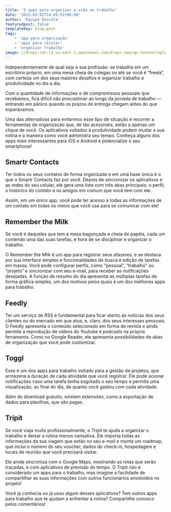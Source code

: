 ```yaml
---
title: '5 apps para organizar a vida no trabalho'
date: '2015-03-02T14:45:51+00:00'
author: 'Equipe Descola'
featuredpost: false
templateKey: blog-post
tags:
    - 'app para organização'
    - 'apps para celular'
    - 'organizar trabalho'
image: //drops-cdn.s3.sa-east-1.amazonaws.com/drops-new/wp-content/uploads/2015/03/02144551/55-150x150.jpg
---
```

Independentemente de qual seja a sua profissão: se trabalha em um escritório próprio, em uma mesa cheia de colegas ou até se você é “freela”, com certeza um dos seus maiores desafios é organizar trabalho e produtividade no dia a dia.

Com a quantidade de informações e de compromissos pessoais que recebemos, fica difícil não procrastinar ao longo da jornada de trabalho — entrando em pânico quando os prazos de entrega chegam antes do que esperávamos.

Uma das alternativas para evitarmos esse tipo de situação é recorrer a ferramentas de organização que, de tão acessíveis, estão a apenas um clique de você. Os aplicativos voltados à produtividade podem mudar a sua rotina e a maneira como você administra seu tempo. Conheça alguns dos apps mais interessantes para iOS e Android e potencialize o seu smartphone!

**Smartr Contacts** 
--------------------

Ter todos os seus contatos de forma organizada e em uma base única é o que o Smartr Contacts faz por você. Depois de sincronizar os aplicativos e as redes do seu celular, ele gera uma lista com três abas principais: o perfil, o histórico do contato e os amigos em comum que você tem com ele.

Assim, em um único app, você pode ter acesso a todas as informações de um contato em todas os meios que você usa para se comunicar com ele!

**Remember the Milk** 
----------------------

Se você é daqueles que tem a mesa bagunçada e cheia de papéis, cada um contendo uma das suas tarefas, é hora de se disciplinar e organizar o trabalho.

O Remember the Milk é um app para registrar seus afazeres, e se destaca por sua interface simples e funcionalidades de busca e edição de tarefas em massa. Você pode configurar perfis, como “pessoal”, “trabalho” ou “projeto” e sincronizar com seu e-mail, para receber as notificações desejadas. A função de resumo do dia apresenta as múltiplas tarefas de forma gráfica simples, um dos motivos pelos quais é um dos melhores apps para trabalho.

**Feedly** 
-----------

Ter um serviço de RSS é fundamental para ficar atento às notícias dos seus clientes ou do mercado em que atua, e, claro, dos seus interesses pessoais. O Feedly apresenta o conteúdo selecionado em forma de revista e ainda permite a reprodução de vídeos do Youtube e podcasts na própria ferramenta. Como no Google Reader, ele apresenta possibilidades de abas de organização que você pode customizar.

**Toggl** 
----------

Esse é um dos apps para trabalho voltado para a gestão de projetos, que armazena a duração de cada atividade que você registrar. Ele pode acionar notificações caso uma tarefa tenha esgotado o seu tempo e permite uma visualização, ao final do dia, de quanto você gastou com cada atividade.

Além do download gratuito, existem extensões, como a exportação de dados para planilhas, que são pagas.

**Tripit**
----------

Se você viaja muito profissionalmente, o Tripit te ajuda a organizar o trabalho e deixar a rotina menos cansativa. Ele importa todas as informações da sua viagem que estão no seu e-mail e monta um roadmap, que inclui o número do seu voucher, dados do check-in, hospedagem e locais de reunião que você precisará visitar.

Ele ainda sincroniza com o Google Maps, mostrando as rotas que serão traçadas, e com aplicativos de previsão do tempo. O Tripit não é considerado um apps para o trabalho, mas imagine a facilidade de compartilhar as suas informações com outros funcionários envolvidos no projeto!

<div class="onp-locker-call" data-lock-id="onpLock146978" style="display: none;">**Buffer**
----------

Se você trabalha com as redes sociais da sua empresa, pode programar as próximas publicações nas páginas do Facebook e Twitter pelo Buffer. É só selecionar a data e o horário e você não tem mais a obrigação de estar na frente do computador no momento desejado, podendo organizar trabalhos paralelos ou até fazer uma pausa!

 </div>Você já conhecia ou já usou algum desses aplicativos? Tem outros apps para trabalho que te ajudam a enfrentar a rotina? Compartilhe conosco pelos comentários!